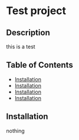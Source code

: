 # Test project
## Description
this is a test
## Table of Contents
* [Installation](#installation)
* [Installation](#installation)
* [Installation](#installation)
* [Installation](#installation)
## Installation
nothing

